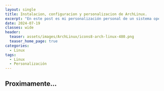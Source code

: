 ```yaml
---
layout: single
title: Instalacion, configuracion y personalizacion de ArchLinux.
excerpt: "En este post es mi personalización personal de un sistema operativo Linux de las herramientas más usadas y las más cómodas."
date: 2024-07-19
classes: wide
header:
  teaser: assets/images/ArchLinux/icons8-arch-linux-480.png
  teaser_home_page: true
categories:
  - Linux
tags:
  - Linux
  - Personalización
---
```


## Proximamente...